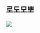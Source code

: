 ## 로도모뽀

<div><a href="https://apps.apple.com/kr/app/%EB%A1%9C%EB%8F%84%EB%AA%A8%EB%BD%80/id6746693156"><img src="https://img.shields.io/badge/App_Store-0D96F6?style=for-the-badge&logo=app-store&logoColor=white"></a></div>
